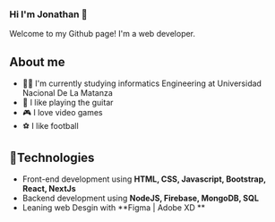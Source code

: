 ### Hi I'm Jonathan 👋

<!--
**jonathanduran7/jonathanduran7** is a ✨ _special_ ✨ repository because its `README.md` (this file) appears on your GitHub profile.

Here are some ideas to get you started:

- 🔭 I’m currently working on ...
- 🌱 I’m currently learning ...
- 👯 I’m looking to collaborate on ...
- 🤔 I’m looking for help with ...
- 💬 Ask me about ...
- 📫 How to reach me: ...
- 😄 Pronouns: ...
- ⚡ Fun fact: ...
-->

Welcome to my Github page! I'm a web developer.  

## About me 
* 👨‍🎓 I'm currently studying informatics Engineering at Universidad Nacional De La Matanza
* 🎸 I like playing the guitar
* 🎮 I love video games
* ⚽ I like football

## 🧠Technologies
* Front-end development using **HTML, CSS, Javascript, Bootstrap, React, NextJs**
* Backend development using **NodeJS, Firebase, MongoDB, SQL**
* Leaning web Desgin with **Figma | Adobe XD **

